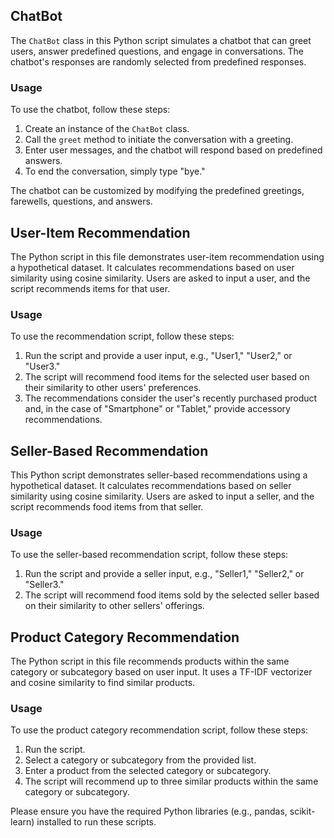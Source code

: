 ## ChatBot

The `ChatBot` class in this Python script simulates a chatbot that can greet users, answer predefined questions, and engage in conversations. The chatbot's responses are randomly selected from predefined responses.

### Usage

To use the chatbot, follow these steps:

1. Create an instance of the `ChatBot` class.
2. Call the `greet` method to initiate the conversation with a greeting.
3. Enter user messages, and the chatbot will respond based on predefined answers.
4. To end the conversation, simply type "bye."

The chatbot can be customized by modifying the predefined greetings, farewells, questions, and answers.

## User-Item Recommendation

The Python script in this file demonstrates user-item recommendation using a hypothetical dataset. It calculates recommendations based on user similarity using cosine similarity. Users are asked to input a user, and the script recommends items for that user.

### Usage

To use the recommendation script, follow these steps:

1. Run the script and provide a user input, e.g., "User1," "User2," or "User3."
2. The script will recommend food items for the selected user based on their similarity to other users' preferences.
3. The recommendations consider the user's recently purchased product and, in the case of "Smartphone" or "Tablet," provide accessory recommendations.

## Seller-Based Recommendation

This Python script demonstrates seller-based recommendations using a hypothetical dataset. It calculates recommendations based on seller similarity using cosine similarity. Users are asked to input a seller, and the script recommends food items from that seller.

### Usage

To use the seller-based recommendation script, follow these steps:

1. Run the script and provide a seller input, e.g., "Seller1," "Seller2," or "Seller3."
2. The script will recommend food items sold by the selected seller based on their similarity to other sellers' offerings.

## Product Category Recommendation

The Python script in this file recommends products within the same category or subcategory based on user input. It uses a TF-IDF vectorizer and cosine similarity to find similar products.

### Usage

To use the product category recommendation script, follow these steps:

1. Run the script.
2. Select a category or subcategory from the provided list.
3. Enter a product from the selected category or subcategory.
4. The script will recommend up to three similar products within the same category or subcategory.

Please ensure you have the required Python libraries (e.g., pandas, scikit-learn) installed to run these scripts.